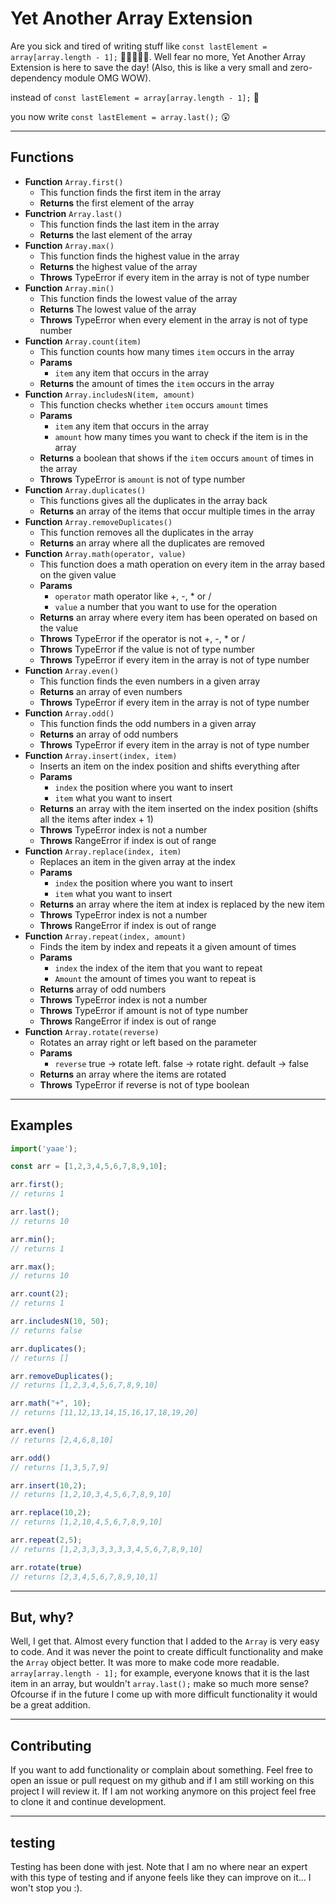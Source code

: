# Yet Another Array Extension

Are you sick and tired of writing stuff like ```const lastElement = array[array.length - 1];``` 🤮🤮🤮🤮🤮. Well fear no more, Yet Another Array Extension is here to save the day! (Also, this is like a very small and zero-dependency module OMG WOW).

instead of ```const lastElement = array[array.length - 1];``` 🤮

you now write ```const lastElement = array.last();``` 😲

<hr>

## Functions

- **Function** ```Array.first()```
  - This function finds the first item in the array
  - **Returns** the first element of the array
- **Functrion** ```Array.last()```
  - This function finds the last item in the array
  - **Returns** the last element of the array
- **Function** ```Array.max()```
  - This function finds the highest value in the array
  - **Returns** the highest value of the array
  - **Throws** TypeError if every item in the array is not of type number
- **Function** ```Array.min()```
  - This function finds the lowest value of the array
  - **Returns** The lowest value of the array
  - **Throws** TypeError when every element in the array is not of type number
- **Function** ```Array.count(item)```
  - This function counts how many times ```item``` occurs in the array
  - **Params**
    - ```item``` any item that occurs in the array
  - **Returns** the amount of times the ```item``` occurs in the array
- **Function** ```Array.includesN(item, amount)```
  - This function checks whether ```item``` occurs ```amount``` times
  - **Params**
    - ```item``` any item that occurs in the array
    - ```amount``` how many times you want to check if the item is in the array
  - **Returns** a boolean that shows if the  ```item``` occurs ```amount``` of times in the array
  - **Throws** TypeError is ```amount``` is not of type number
- **Function** ```Array.duplicates()```
  - This functions gives all the duplicates in the array back
  - **Returns** an array of the items that occur multiple times in the array
- **Function** ```Array.removeDuplicates()```
  - This function removes all the duplicates in the array
  - **Returns** an array where all the duplicates are removed
- **Function** ```Array.math(operator, value)```
  - This function does a math operation on every item in the array based on the given value
  - **Params**
    - ```operator``` math operator like +, -, * or /
    - ```value``` a number that you want to use for the operation
  - **Returns** an array where every item has been operated on based on the value
  - **Throws** TypeError if the operator is not +, -, * or /
  - **Throws** TypeError if the value is not of type number
  - **Throws** TypeError if every item in the array is not of type number
- **Function** ```Array.even()```    
  - This function finds the even numbers in a given array
  - **Returns** an array of even numbers
  - **Throws** TypeError if every item in the array is not of type number
- **Function** ```Array.odd()```    
  - This function finds the odd numbers in a given array
  - **Returns** an array of odd numbers
  - **Throws** TypeError if every item in the array is not of type number
- **Function** ```Array.insert(index, item)```    
  - Inserts an item on the index position and shifts everything after
  - **Params**
    - ```index``` the position where you want to insert
    - ```item``` what you want to insert
  - **Returns** an array with the item inserted on the index position (shifts all the items after index + 1)
  - **Throws** TypeError index is not a number
  - **Throws** RangeError if index is out of range
- **Function** ```Array.replace(index, item)```    
  - Replaces an item in the given array at the index
  - **Params**
    - ```index``` the position where you want to insert
    - ```item``` what you want to insert
  - **Returns** an array where the item at index is replaced by the new item
  - **Throws** TypeError index is not a number
  - **Throws** RangeError if index is out of range
- **Function** ```Array.repeat(index, amount)```    
  - Finds the item by index and repeats it a given amount of times
  - **Params**
    - ```index``` the index of the item that you want to repeat
    - ```Amount``` the amount of times you want to repeat is
  - **Returns** array of odd numbers
  - **Throws** TypeError index is not a number
  - **Throws** TypeError if amount is not of type number
  - **Throws** RangeError if index is out of range
- **Function** ```Array.rotate(reverse)```    
  - Rotates an array right or left based on the parameter
  - **Params**
    - ```reverse``` true -> rotate left. false -> rotate right. default -> false
  - **Returns** an array where the items are rotated
  - **Throws** TypeError if reverse is not of type boolean

<hr>

## Examples

```typescript
import('yaae');

const arr = [1,2,3,4,5,6,7,8,9,10];

arr.first();
// returns 1

arr.last();
// returns 10

arr.min();
// returns 1

arr.max();
// returns 10

arr.count(2);
// returns 1

arr.includesN(10, 50);
// returns false

arr.duplicates();
// returns []

arr.removeDuplicates();
// returns [1,2,3,4,5,6,7,8,9,10]

arr.math("+", 10);
// returns [11,12,13,14,15,16,17,18,19,20]

arr.even()
// returns [2,4,6,8,10]

arr.odd()
// returns [1,3,5,7,9]

arr.insert(10,2);
// returns [1,2,10,3,4,5,6,7,8,9,10]

arr.replace(10,2);
// returns [1,2,10,4,5,6,7,8,9,10]

arr.repeat(2,5);
// returns [1,2,3,3,3,3,3,3,4,5,6,7,8,9,10]

arr.rotate(true)
// returns [2,3,4,5,6,7,8,9,10,1]
```

<hr>

## But, why?

Well, I get that. Almost every function that I added to the ```Array``` is very easy to code. And it was never the point to create difficult functionality and make the ```Array``` object better. It was more to make code more readable. ```array[array.length - 1];``` for example, everyone knows that it is the last item in an array, but wouldn't ```array.last();``` make so much more sense? Ofcourse if in the future I come up with more difficult functionality it would be a great addition.

<hr>

## Contributing

If you want to add functionality or complain about something. Feel free to open an issue or pull request on my github and if I am still working on this project I will review it. If I am not working anymore on this project feel free to clone it and continue development.

<hr>

## testing

Testing has been done with jest. Note that I am no where near an expert with this type of testing and if anyone feels like they can improve on it... I won't stop you :).